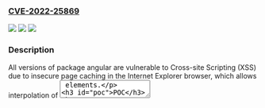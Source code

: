 ### [CVE-2022-25869](https://cve.mitre.org/cgi-bin/cvename.cgi?name=CVE-2022-25869)
![](https://img.shields.io/static/v1?label=Product&message=angular&color=blue)
![](https://img.shields.io/static/v1?label=Version&message=n%2Fa&color=blue)
![](https://img.shields.io/static/v1?label=Vulnerability&message=Cross-site%20Scripting%20(XSS)&color=brighgreen)

### Description

All versions of package angular are vulnerable to Cross-site Scripting (XSS) due to insecure page caching in the Internet Explorer browser, which allows interpolation of <textarea> elements.

### POC

#### Reference
- https://snyk.io/vuln/SNYK-JAVA-ORGWEBJARSBOWER-2949783
- https://snyk.io/vuln/SNYK-JAVA-ORGWEBJARSBOWERGITHUBANGULAR-2949784
- https://snyk.io/vuln/SNYK-JAVA-ORGWEBJARSNPM-2949782
- https://snyk.io/vuln/SNYK-JS-ANGULAR-2949781

#### Github
- https://github.com/ARPSyndicate/cvemon
- https://github.com/RehaGoal/rehagoal-webapp

